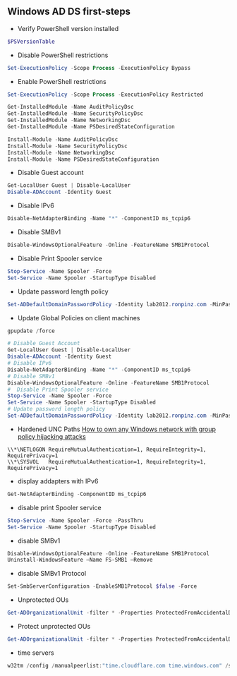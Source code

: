 ## Windows AD DS first-steps

 - Verify PowerShell version installed
```powershell
$PSVersionTable
```

 - Disable PowerShell restrictions
```powershell
Set-ExecutionPolicy -Scope Process -ExecutionPolicy Bypass
```

 - Enable PowerShell restrictions
```powershell
Set-ExecutionPolicy -Scope Process -ExecutionPolicy Restricted
```

```powershell
Get-InstalledModule -Name AuditPolicyDsc
Get-InstalledModule -Name SecurityPolicyDsc
Get-InstalledModule -Name NetworkingDsc
Get-InstalledModule -Name PSDesiredStateConfiguration
```
```powershell
Install-Module -Name AuditPolicyDsc
Install-Module -Name SecurityPolicyDsc
Install-Module -Name NetworkingDsc
Install-Module -Name PSDesiredStateConfiguration
```

 - Disable Guest account
```powershell
Get-LocalUser Guest | Disable-LocalUser
Disable-ADAccount -Identity Guest
```

 - Disable IPv6
```powershell
Disable-NetAdapterBinding -Name "*" -ComponentID ms_tcpip6
```

 - Disable SMBv1
```powershell
Disable-WindowsOptionalFeature -Online -FeatureName SMB1Protocol
```

 - Disable Print Spooler service
```powershell
Stop-Service -Name Spooler -Force
Set-Service -Name Spooler -StartupType Disabled
```

 - Update password length policy
```powershell
Set-ADDefaultDomainPasswordPolicy -Identity lab2012.ronpinz.com -MinPasswordLength 9
```

 - Update Global Policies on client machines
```powershell
gpupdate /force
```

```powershell
# Disable Guest Account
Get-LocalUser Guest | Disable-LocalUser
Disable-ADAccount -Identity Guest
# Disable IPv6
Disable-NetAdapterBinding -Name "*" -ComponentID ms_tcpip6
# Disable SMBv1
Disable-WindowsOptionalFeature -Online -FeatureName SMB1Protocol
#  Disable Print Spooler service
Stop-Service -Name Spooler -Force
Set-Service -Name Spooler -StartupType Disabled
# Update password length policy
Set-ADDefaultDomainPasswordPolicy -Identity lab2012.ronpinz.com -MinPasswordLength 9
```

 - Hardened UNC Paths
[How to own any Windows network with group policy hijacking attacks](https://labs.withsecure.com/publications/how-to-own-any-windows-network-with-group-policy-hijacking-attacks)
```
\\*\NETLOGON RequireMutualAuthentication=1, RequireIntegrity=1, RequirePrivacy=1
\\*\SYSVOL   RequireMutualAuthentication=1, RequireIntegrity=1, RequirePrivacy=1
```
 - display addapters with IPv6
```powershell
Get-NetAdapterBinding -ComponentID ms_tcpip6
```
 - disable print Spooler service
```powershell
Stop-Service -Name Spooler -Force -PassThru
Set-Service -Name Spooler -StartupType Disabled
```
 - disable SMBv1
```powershell
Disable-WindowsOptionalFeature -Online -FeatureName SMB1Protocol
Uninstall-WindowsFeature –Name FS-SMB1 –Remove
```
 - disable SMBv1 Protocol
```powershell
Set-SmbServerConfiguration -EnableSMB1Protocol $false -Force
```
 - Unprotected OUs
```powershell
Get-ADOrganizationalUnit -filter * -Properties ProtectedFromAccidentalDeletion | Where-Object {$_.ProtectedFromAccidentalDeletion -eq $false}
```
 - Protect unprotected OUs
```powershell
Get-ADOrganizationalUnit -filter * -Properties ProtectedFromAccidentalDeletion | Where-Object {$_.ProtectedFromAccidentalDeletion -eq $false} | Set-ADOrganizationalUnit -ProtectedFromAccidentalDeletion $true
```
 - time servers
```powershell
w32tm /config /manualpeerlist:"time.cloudflare.com time.windows.com" /syncfromflags:manual /update
```

